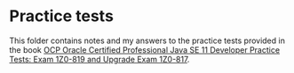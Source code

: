 # Practice tests
This folder contains notes and my answers to the practice tests provided in the book [OCP Oracle Certified Professional Java SE 11 Developer Practice Tests: Exam 1Z0-819 and Upgrade Exam 1Z0-817](https://www.amazon.com/Oracle-Certified-Professional-Developer-Practice-ebook/dp/B08VRSQ3TW).

